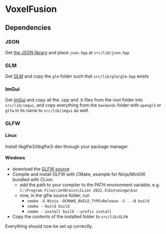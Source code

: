 # VoxelFusion
## Dependencies
### JSON
Get [the JSON library](https://github.com/nlohmann/json) and place `json.hpp` at `src/lib/json.hpp` 
### GLM
Get [GLM](https://github.com/g-truc/glm) and copy the `glm` folder such that `src/lib/glm/glm.hpp` exists
### ImGui
Get [ImGui](https://github.com/ocornut/imgui) and copy all the .cpp and .h files from the root folder into `src/lib/imgui`, and copy everything from the `backends` folder with `opengl3` or `glfw` in its name to `src/lib/imgui` as well.
### GLFW
#### Linux
Install libglfw3/libglfw3-dev through your package manager
#### Windows
- download the [GLFW source](https://www.glfw.org/download.html)
- Compile and install GLFW with CMake, example for Ninja/MinGW bundled with CLion:
  - add the path to your compiler to the PATH environment variable, e.g. `C:\Program Files\JetBrains\CLion 2022.3\bin\mingw\bin`
  - now, in the glfw source folder, run
    - `cmake -G Ninja -DCMAKE_BUILD_TYPE=Release -S . -B build`
    - `cmake --build build`
    - `cmake --install build --prefix install`
- Copy the contents of the installed folder to `src/lib/GLFW`

Everything should now be set up correctly.
